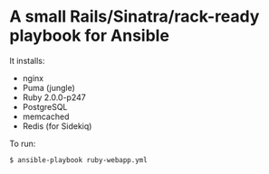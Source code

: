 # A small Rails/Sinatra/rack-ready playbook for Ansible

It installs:

- nginx
- Puma (jungle)
- Ruby 2.0.0-p247
- PostgreSQL
- memcached
- Redis (for Sidekiq)

To run:

    $ ansible-playbook ruby-webapp.yml
